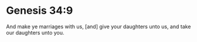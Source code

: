 # Genesis 34:9

And make ye marriages with us, [and] give your daughters unto us, and take our daughters unto you.